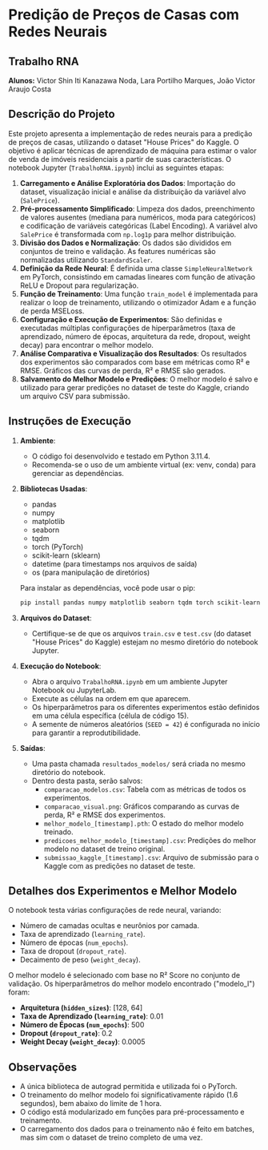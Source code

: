# Predição de Preços de Casas com Redes Neurais

## Trabalho RNA

**Alunos:** Victor Shin Iti Kanazawa Noda, Lara Portilho Marques, João Victor Araujo Costa

## Descrição do Projeto

Este projeto apresenta a implementação de redes neurais para a predição de preços de casas, utilizando o dataset "House Prices" do Kaggle. O objetivo é aplicar técnicas de aprendizado de máquina para estimar o valor de venda de imóveis residenciais a partir de suas características. O notebook Jupyter (`TrabalhoRNA.ipynb`) inclui as seguintes etapas:

1.  **Carregamento e Análise Exploratória dos Dados**: Importação do dataset, visualização inicial e análise da distribuição da variável alvo (`SalePrice`).
2.  **Pré-processamento Simplificado**: Limpeza dos dados, preenchimento de valores ausentes (mediana para numéricos, moda para categóricos) e codificação de variáveis categóricas (Label Encoding). A variável alvo `SalePrice` é transformada com `np.log1p` para melhor distribuição.
3.  **Divisão dos Dados e Normalização**: Os dados são divididos em conjuntos de treino e validação. As features numéricas são normalizadas utilizando `StandardScaler`.
4.  **Definição da Rede Neural**: É definida uma classe `SimpleNeuralNetwork` em PyTorch, consistindo em camadas lineares com função de ativação ReLU e Dropout para regularização.
5.  **Função de Treinamento**: Uma função `train_model` é implementada para realizar o loop de treinamento, utilizando o otimizador Adam e a função de perda MSELoss.
6.  **Configuração e Execução de Experimentos**: São definidas e executadas múltiplas configurações de hiperparâmetros (taxa de aprendizado, número de épocas, arquitetura da rede, dropout, weight decay) para encontrar o melhor modelo.
7.  **Análise Comparativa e Visualização dos Resultados**: Os resultados dos experimentos são comparados com base em métricas como R² e RMSE. Gráficos das curvas de perda, R² e RMSE são gerados.
8.  **Salvamento do Melhor Modelo e Predições**: O melhor modelo é salvo e utilizado para gerar predições no dataset de teste do Kaggle, criando um arquivo CSV para submissão.

## Instruções de Execução

1.  **Ambiente**:
    * O código foi desenvolvido e testado em Python 3.11.4.
    * Recomenda-se o uso de um ambiente virtual (ex: venv, conda) para gerenciar as dependências.

2.  **Bibliotecas Usadas**:
    * pandas
    * numpy
    * matplotlib
    * seaborn
    * tqdm
    * torch (PyTorch)
    * scikit-learn (sklearn)
    * datetime (para timestamps nos arquivos de saída)
    * os (para manipulação de diretórios)

    Para instalar as dependências, você pode usar o pip:
    ```bash
    pip install pandas numpy matplotlib seaborn tqdm torch scikit-learn
    ```

3.  **Arquivos do Dataset**:
    * Certifique-se de que os arquivos `train.csv` e `test.csv` (do dataset "House Prices" do Kaggle) estejam no mesmo diretório do notebook Jupyter.

4.  **Execução do Notebook**:
    * Abra o arquivo `TrabalhoRNA.ipynb` em um ambiente Jupyter Notebook ou JupyterLab.
    * Execute as células na ordem em que aparecem.
    * Os hiperparâmetros para os diferentes experimentos estão definidos em uma célula específica (célula de código 15).
    * A semente de números aleatórios (`SEED = 42`) é configurada no início para garantir a reprodutibilidade.

5.  **Saídas**:
    * Uma pasta chamada `resultados_modelos/` será criada no mesmo diretório do notebook.
    * Dentro desta pasta, serão salvos:
        * `comparacao_modelos.csv`: Tabela com as métricas de todos os experimentos.
        * `comparacao_visual.png`: Gráficos comparando as curvas de perda, R² e RMSE dos experimentos.
        * `melhor_modelo_[timestamp].pth`: O estado do melhor modelo treinado.
        * `predicoes_melhor_modelo_[timestamp].csv`: Predições do melhor modelo no dataset de treino original.
        * `submissao_kaggle_[timestamp].csv`: Arquivo de submissão para o Kaggle com as predições no dataset de teste.

## Detalhes dos Experimentos e Melhor Modelo

O notebook testa várias configurações de rede neural, variando:
* Número de camadas ocultas e neurônios por camada.
* Taxa de aprendizado (`learning_rate`).
* Número de épocas (`num_epochs`).
* Taxa de dropout (`dropout_rate`).
* Decaimento de peso (`weight_decay`).

O melhor modelo é selecionado com base no R² Score no conjunto de validação. Os hiperparâmetros do melhor modelo encontrado ("modelo\_l") foram:
* **Arquitetura (`hidden_sizes`)**: [128, 64]
* **Taxa de Aprendizado (`learning_rate`)**: 0.01
* **Número de Épocas (`num_epochs`)**: 500
* **Dropout (`dropout_rate`)**: 0.2
* **Weight Decay (`weight_decay`)**: 0.0005

## Observações

* A única biblioteca de autograd permitida e utilizada foi o PyTorch.
* O treinamento do melhor modelo foi significativamente rápido (1.6 segundos), bem abaixo do limite de 1 hora.
* O código está modularizado em funções para pré-processamento e treinamento.
* O carregamento dos dados para o treinamento não é feito em batches, mas sim com o dataset de treino completo de uma vez.